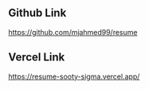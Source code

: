 


## Github Link
https://github.com/mjahmed99/resume


## Vercel Link
https://resume-sooty-sigma.vercel.app/